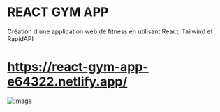 # REACT GYM APP

Création d'une application web de fitness en utilisant React, Tailwind et RapidAPI 

# https://react-gym-app-e64322.netlify.app/

![image](https://user-images.githubusercontent.com/11043644/223176933-a2ee329a-fa8f-42bc-886a-ed481837472e.png)
